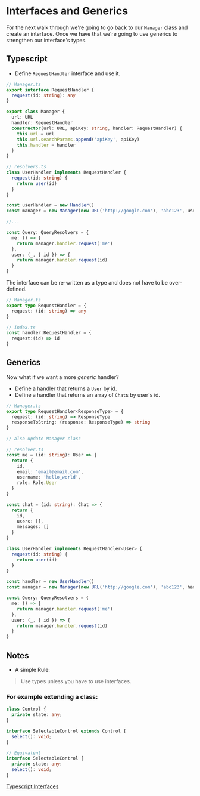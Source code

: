 # Interfaces and Generics

For the next walk through we're going to go back to our `Manager` class and create an interface. Once we have that we're going to use generics to strengthen our interface's types.

## Typescript

- Define `RequestHandler` interface and use it.

```ts
// Manager.ts
export interface RequestHandler {
  request(id: string): any
}

export class Manager {
  url: URL
  handler: RequestHandler
  constructor(url: URL, apiKey: string, handler: RequestHandler) {
    this.url = url
    this.url.searchParams.append('apiKey', apiKey)
    this.handler = handler
  }
}

// resolvers.ts
class UserHandler implements RequestHandler {
  request(id: string) {
    return user(id)
  }
}

const userHandler = new Handler()
const manager = new Manager(new URL('http://google.com'), 'abc123', userHandler)

//...

const Query: QueryResolvers = {
  me: () => {
    return manager.handler.request('me')
  },
  user: (_, { id }) => {
    return manager.handler.request(id)
  }
}

```

The interface can be re-written as a type and does not have to be over-defined.

```ts
// Manager.ts
export type RequestHandler = {
  request: (id: string) => any
}

// index.ts
const handler:RequestHandler = {
  request:(id) => id
}
```

## Generics

Now what if we want a more *generic* handler?

- Define a handler that returns a `User` by id.
- Define a handler that returns an array of `Chat`s by user's id.

```ts
// Manager.ts
export type RequestHandler<ResponseType> = {
  request: (id: string) => ResponseType
  responseToString: (response: ResponseType) => string 
}

// also update Manager class

// resolver.ts
const me = (id: string): User => {
  return {
    id,
    email: 'email@email.com',
    username: 'hello_world',
    role: Role.User
  }
}

const chat = (id: string): Chat => {
  return {
    id,
    users: [],
    messages: []
  }
}

class UserHandler implements RequestHandler<User> {
  request(id: string) {
    return user(id)
  }
}

const handler = new UserHandler()
const manager = new Manager(new URL('http://google.com'), 'abc123', handler)

const Query: QueryResolvers = {
  me: () => {
    return manager.handler.request('me')
  },
  user: (_, { id }) => {
    return manager.handler.request(id)
  }
}
```

## Notes

- A simple Rule:

> Use types unless you have to use interfaces.

### For example extending a class:

```ts
class Control {
  private state: any;
}

interface SelectableControl extends Control {
  select(): void;
}

// Equivalent
interface SelectableControl {
  private state: any;
  select(): void;
}
```

[Typescript Interfaces](https://www.typescriptlang.org/docs/handbook/interfaces.html)
